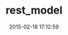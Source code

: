 ---
layout: post
title:  "rest_model"
repo:   "rodrigues/rest_model"
date:   2015-02-18 17:12:59
gemurl: http://github.com/rodrigues/rest_model
---